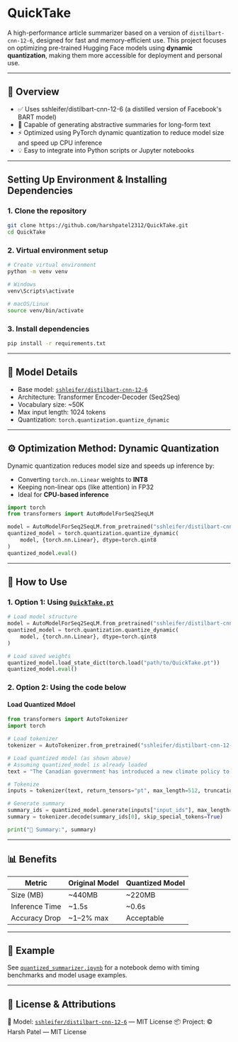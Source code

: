 # QuickTake

A high-performance article summarizer based on a version of `distilbart-cnn-12-6`, designed for fast and memory-efficient use. This project focuses on optimizing pre-trained Hugging Face models using __dynamic quantization__, making them more accessible for deployment and personal use.

---

## 🚀 Overview
- ✅ Uses sshleifer/distilbart-cnn-12-6 (a distilled version of Facebook's BART model)
- 🧠 Capable of generating abstractive summaries for long-form text
- ⚡ Optimized using PyTorch dynamic quantization to reduce model size and speed up CPU inference
- 💡 Easy to integrate into Python scripts or Jupyter notebooks

---

## Setting Up Environment & Installing Dependencies

### 1. Clone the repository
```bash
git clone https://github.com/harshpatel2312/QuickTake.git
cd QuickTake
```

### 2. Virtual environment setup
```bash
# Create virtual environment
python -m venv venv

# Windows
venv\Scripts\activate

# macOS/Linux
source venv/bin/activate
```

### 3. Install dependencies
```bash
pip install -r requirements.txt
```

---

## 🧰 Model Details
- Base model: [`sshleifer/distilbart-cnn-12-6`](https://huggingface.co/sshleifer/distilbart-cnn-12-6)
- Architecture: Transformer Encoder-Decoder (Seq2Seq)
- Vocabulary size: ~50K
- Max input length: 1024 tokens
- Quantization: `torch.quantization.quantize_dynamic`

---

## ⚙️ Optimization Method: Dynamic Quantization
Dynamic quantization reduces model size and speeds up inference by:
- Converting `torch.nn.Linear` weights to __INT8__
- Keeping non-linear ops (like attention) in FP32
- Ideal for __CPU-based inference__

```python
import torch
from transformers import AutoModelForSeq2SeqLM

model = AutoModelForSeq2SeqLM.from_pretrained("sshleifer/distilbart-cnn-12-6")
quantized_model = torch.quantization.quantize_dynamic(
    model, {torch.nn.Linear}, dtype=torch.qint8
)
quantized_model.eval()
```

---

## 🧪 How to Use
### 1. Option 1: Using [`QuickTake.pt`](https://github.com/harshpatel2312/QuickTake/blob/train_model/model/QuickTake.pt)

```python
# Load model structure
model = AutoModelForSeq2SeqLM.from_pretrained("sshleifer/distilbart-cnn-12-6")
quantized_model = torch.quantization.quantize_dynamic(
    model, {torch.nn.Linear}, dtype=torch.qint8
)

# Load saved weights
quantized_model.load_state_dict(torch.load("path/to/QuickTake.pt"))
quantized_model.eval()
```

### 2. Option 2: Using the code below

#### Load Quantized Mdoel

```python
from transformers import AutoTokenizer
import torch

# Load tokenizer
tokenizer = AutoTokenizer.from_pretrained("sshleifer/distilbart-cnn-12-6")

# Load quantized model (as shown above)
# Assuming quantized_model is already loaded
text = "The Canadian government has introduced a new climate policy to reduce emissions."

# Tokenize
inputs = tokenizer(text, return_tensors="pt", max_length=512, truncation=True)

# Generate summary
summary_ids = quantized_model.generate(inputs["input_ids"], max_length=60, min_length=20, do_sample=False)
summary = tokenizer.decode(summary_ids[0], skip_special_tokens=True)

print("📝 Summary:", summary)
```

---

## 📊 Benefits

| Metric         | Original Model | Quantized Model |
| -------------- | -------------- | --------------- |
| Size (MB)      | \~440MB        | \~220MB         |
| Inference Time | \~1.5s         | \~0.6s          |
| Accuracy Drop  | \~1–2% max     | Acceptable      |

---

## 🧪 Example
See [`quantized_summarizer.ipynb`](https://github.com/harshpatel2312/QuickTake/blob/train_model/model/quantized_summarizer.ipynb) for a notebook demo with timing benchmarks and model usage examples.

---

## 📃 License & Attributions
🧠 Model: [`sshleifer/distilbart-cnn-12-6`](https://huggingface.co/sshleifer/distilbart-cnn-12-6) — MIT License
📦 Project: © Harsh Patel — MIT License
